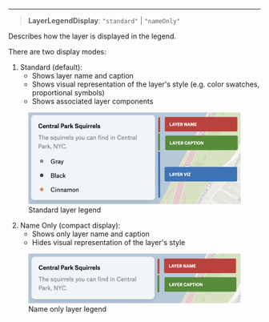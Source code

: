 ***

> **LayerLegendDisplay**: `"standard"` | `"nameOnly"`

Describes how the layer is displayed in the legend.

There are two display modes:

1. Standard (default):
   * Shows layer name and caption
   * Shows visual representation of the layer's style (e.g. color swatches, proportional symbols)
   * Shows associated layer components

<figure>
  <img src="../_media/legend-standard.png" alt="Standard layer legend" />

  <figcaption>Standard layer legend</figcaption>
</figure>

2. Name Only (compact display):
   * Shows only layer name and caption
   * Hides visual representation of the layer's style

<figure>
  <img src="../_media/legend-name-only.png" alt="Name only layer legend" />

  <figcaption>Name only layer legend</figcaption>
</figure>
